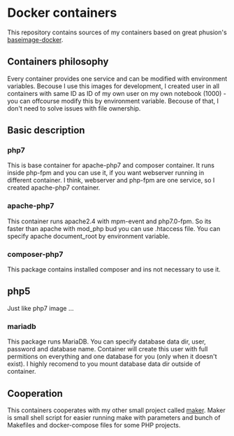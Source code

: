 # Docker containers
This repository contains sources of my containers based 
on great phusion's [baseimage-docker](https://github.com/phusion/baseimage-docker).

## Containers philosophy
Every container provides one service and can be modified with environment variables.
Becouse I use this images for development, I created user in all containers with
same ID as ID of my own user on my own notebook (1000) - you can offcourse
modify this by environment variable. Becouse of that, I don't need to solve 
issues with file ownership.

## Basic description
### php7
This is base container for apache-php7 and composer container. It runs inside 
php-fpm and you can use it, if you want webserver running in different container.
I think, webserver and php-fpm are one service, so I created apache-php7 container.

### apache-php7
This container runs apache2.4 with mpm-event and php7.0-fpm. So its faster than
apache with mod\_php bud you can use .htaccess file. You can specify apache document\_root
by environment variable.

### composer-php7
This package contains installed composer and ins not necessary to use it.

## php5
Just like php7 image ...

### mariadb
This package runs MariaDB. You can specify database data dir, user, password and
database name. Container will create this user with full permitions on everything
and one database for you (only when it doesn't exist). I highly recomend to you 
mount database data dir outside of container.

## Cooperation
This containers cooperates with my other small project called [maker](https://github.com/vojtabiberle/maker).
Maker is small shell script for easier running make with parameters and bunch of Makefiles
and docker-compose files for some PHP projects.